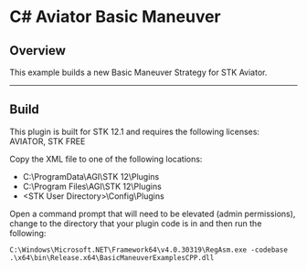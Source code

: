 # C# Aviator Basic Maneuver

## **Overview**

This example builds a new Basic Maneuver Strategy for STK Aviator.

---

## **Build**
This plugin is built for STK 12.1 and requires the following licenses: AVIATOR, STK FREE

Copy the XML file to one of the following locations:

- C:\ProgramData\AGI\STK 12\Plugins
- C:\Program Files\AGI\STK 12\Plugins
- \<STK User Directory\>\Config\Plugins

Open a command prompt that will need to be elevated (admin permissions), change to the directory that your plugin code is in and then run the following:

`C:\Windows\Microsoft.NET\Framework64\v4.0.30319\RegAsm.exe -codebase .\x64\bin\Release.x64\BasicManeuverExamplesCPP.dll`